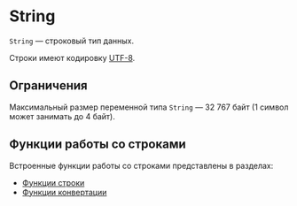 # String

`String` — строковый тип данных.

Строки имеют кодировку [UTF-8](https://ru.wikipedia.org/wiki/UTF-8).

## Ограничения

Максимальный размер переменной типа `String` — 32&nbsp;767 байт (1 символ может занимать до 4 байт).

## Функции работы со строками

Встроенные функции работы со строками представлены в разделах:
* [Функции строки](/en/ride/functions/built-in-functions/string-functions)
* [Функции конвертации](/en/ride/functions/built-in-functions/converting-functions)
